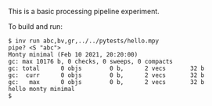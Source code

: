 This is a basic processing pipeline experiment.

To build and run:

```
$ inv run abc,bv,gr,../../pytests/hello.mpy
pipe? <S "abc">
Monty minimal (Feb 10 2021, 20:20:00)
gc: max 10176 b, 0 checks, 0 sweeps, 0 compacts
gc: total      0 objs        0 b,      2 vecs       32 b
gc:  curr      0 objs        0 b,      2 vecs       32 b
gc:   max      0 objs        0 b,      2 vecs       32 b
hello monty minimal
$
```
